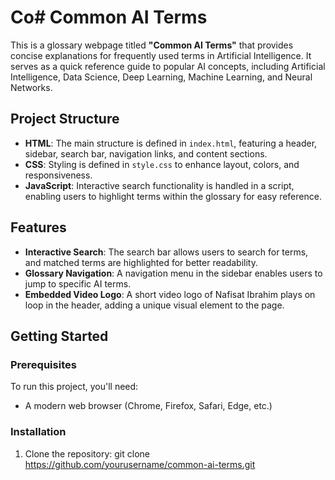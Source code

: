 # Co# Common AI Terms

This is a glossary webpage titled **"Common AI Terms"** that provides concise explanations for frequently used terms in Artificial Intelligence. It serves as a quick reference guide to popular AI concepts, including Artificial Intelligence, Data Science, Deep Learning, Machine Learning, and Neural Networks.

## Project Structure

- **HTML**: The main structure is defined in `index.html`, featuring a header, sidebar, search bar, navigation links, and content sections.
- **CSS**: Styling is defined in `style.css` to enhance layout, colors, and responsiveness.
- **JavaScript**: Interactive search functionality is handled in a script, enabling users to highlight terms within the glossary for easy reference.

## Features

- **Interactive Search**: The search bar allows users to search for terms, and matched terms are highlighted for better readability.
- **Glossary Navigation**: A navigation menu in the sidebar enables users to jump to specific AI terms.
- **Embedded Video Logo**: A short video logo of Nafisat Ibrahim plays on loop in the header, adding a unique visual element to the page.

## Getting Started

### Prerequisites

To run this project, you'll need:

- A modern web browser (Chrome, Firefox, Safari, Edge, etc.)

### Installation

1. Clone the repository:
   git clone https://github.com/yourusername/common-ai-terms.git

